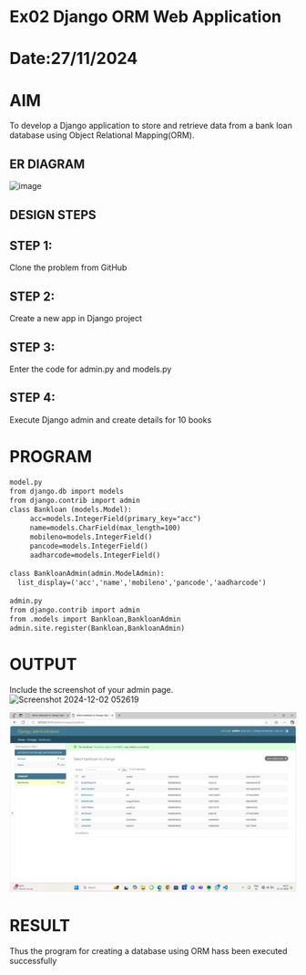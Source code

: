 # Ex02 Django ORM Web Application
# Date:27/11/2024
# AIM
To develop a Django application to store and retrieve data from a bank loan database using Object Relational Mapping(ORM).
## ER DIAGRAM
![image](https://github.com/user-attachments/assets/1824b228-0d4c-4b15-9ef5-d45de467f2e6)


## DESIGN STEPS
## STEP 1:
Clone the problem from GitHub

## STEP 2:
Create a new app in Django project

## STEP 3:
Enter the code for admin.py and models.py

## STEP 4:
Execute Django admin and create details for 10 books

# PROGRAM
```
model.py
from django.db import models
from django.contrib import admin
class Bankloan (models.Model):
     acc=models.IntegerField(primary_key="acc")
     name=models.CharField(max_length=100)
     mobileno=models.IntegerField()
     pancode=models.IntegerField()
     aadharcode=models.IntegerField()
     
class BankloanAdmin(admin.ModelAdmin):
  list_display=('acc','name','mobileno','pancode','aadharcode')

admin.py
from django.contrib import admin
from .models import Bankloan,BankloanAdmin
admin.site.register(Bankloan,BankloanAdmin)

 ```

# OUTPUT
Include the screenshot of your admin page.
![Screenshot 2024-12-02 052619](https://github.com/user-attachments/assets/417c9ce7-f807-4877-8dc2-dac8413bdffd)

![alt text](<Screenshot 2024-11-27 182713.png>)
# RESULT
Thus the program for creating a database using ORM hass been executed successfully

